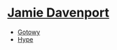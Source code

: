 # [Jamie Davenport](https://www.jxd.dev/)

- [Gotowy](https://gotowy.jxd.dev)
- [Hype](https://www.buildhype.dev)
